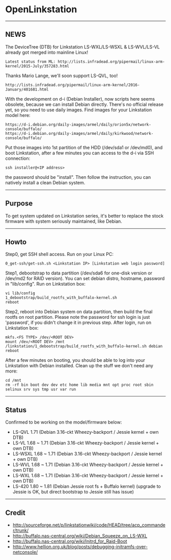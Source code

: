 OpenLinkstation
===============


----
NEWS
----

The DeviceTree (DTB) for Linkstation LS-WXL/LS-WSXL & LS-WVL/LS-VL already got merged into mainline Linux!

	Latest status from ML: http://lists.infradead.org/pipermail/linux-arm-kernel/2015-July/357283.html

Thanks Mario Lange, we'll soon support LS-QVL, too!

    http://lists.infradead.org/pipermail/linux-arm-kernel/2016-January/401681.html

With the development on d-i (Debian Installer), now scripts here seems obsolete, because we can install Debian directly.
There's no official release yet, so you need to use daily images. Find images for your Linkstation model here:

    https://d-i.debian.org/daily-images/armel/daily/orion5x/network-console/buffalo/
    https://d-i.debian.org/daily-images/armel/daily/kirkwood/network-console/buffalo/

Put those images into 1st partition of the HDD (/dev/sda1 or /dev/md0), and boot Linkstation, after a few minutes you can access to the d-i via SSH connection:

    ssh installer@<IP address>

the password should be "install".
Then follow the instruction, you can natively install a clean Debian system.

----
Purpose
----

To get system updated on Linkstation series, it's better to replace the stock firmware with system seriously maintained, like Debian.


----
Howto
----

Step0, get SSH shell access. Run on your Linux PC:

	0_get-ssh/get-ssh.sh <Linkstation IP> [Linkstation web login password]

Step1, debootstrap to data partition (/dev/sda6 for one-disk version or /dev/md2 for RAID version). You can set debian distro, hostname, password in "lib/config". Run on Linkstation box:

	vi lib/config
	1_debootstrap/build_rootfs_with_buffalo-kernel.sh
	reboot

Step2, reboot into Debian system on data partition, then build the final rootfs on root partition. Please note the password for ssh login is just 'password', if you didn't change it in previous step. After login, run on Linkstation box:

    mkfs.<FS TYPE> /dev/<ROOT DEV>
	mount /dev/<ROOT DEV> /mnt
	/linkstation/1_debootstrap/build_rootfs_with_buffalo-kernel.sh debian
	reboot

After a few minutes on booting, you should be able to log into your Linkstation with Debian installed. Clean up the stuff we don't need any more:

	cd /mnt
	rm -rf bin boot dev dev etc home lib media mnt opt proc root sbin selinux srv sys tmp usr var run


----
Status
----

Confirmed to be working on the model/firmware below:

 - LS-QVL 1.71 (Debian 3.16-ckt Wheezy-backport / Jessie kernel + own DTB)
 - LS-VL 1.68 ~ 1.71 (Debian 3.16-ckt Wheezy-backport / Jessie kernel + own DTB)
 - LS-WSXL 1.68 ~ 1.71 (Debian 3.16-ckt Wheezy-backport / Jessie kernel + own DTB)
 - LS-WVL 1.68 ~ 1.71 (Debian 3.16-ckt Wheezy-backport / Jessie kernel + own DTB)
 - LS-WXL 1.68 ~ 1.71 (Debian 3.16-ckt Wheezy-backport / Jessie kernel + own DTB)
 - LS-420 1.80 ~ 1.81 (Debian Jessie root fs + Buffalo kernel) (upgrade to Jessie is OK, but direct bootstrap to Jessie still has issue)


----
Credit
----

- http://sourceforge.net/p/linkstationwiki/code/HEAD/tree/acp_commander/trunk/
- http://buffalo.nas-central.org/wiki/Debian_Squeeze_on_LS-WXL
- http://buffalo.nas-central.org/wiki/Initrd_for_Raid-Boot
- http://www.hellion.org.uk/blog/posts/debugging-initramfs-over-netconsole/
